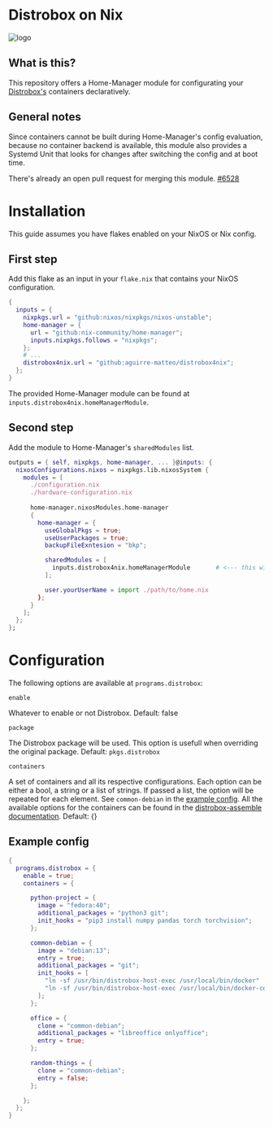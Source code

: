 # Distrobox on Nix

![logo](./logo.png)

## What is this?

This repository offers a Home-Manager module for configurating
your [Distrobox's](https://github.com/89luca89/distrobox) containers declaratively.

## General notes

Since containers cannot be built during Home-Manager's config evaluation,
because no container backend is available, this module also provides a
Systemd Unit that looks for changes after switching the config and at boot time.

There's already an open pull request for merging this module. [#6528](https://github.com/nix-community/home-manager/pull/6528)

# Installation

This guide assumes you have flakes enabled on your NixOS or Nix config.

## First step

Add this flake as an input in your `flake.nix` that contains your NixOS configuration.

```flake.nix 
{
  inputs = {
    nixpkgs.url = "github:nixos/nixpkgs/nixos-unstable";
    home-manager = {
      url = "github:nix-community/home-manager";
      inputs.nixpkgs.follows = "nixpkgs";
    };
    # ...
    distrobox4nix.url = "github:aguirre-matteo/distrobox4nix";
  };
}
```
The provided Home-Manager module can be found at `inputs.distrobox4nix.homeManagerModule`.

## Second step

Add the module to Home-Manager's `sharedModules` list.

```flake.nix
outputs = { self, nixpkgs, home-manager, ... }@inputs: {
  nixosConfigurations.nixos = nixpkgs.lib.nixosSystem {
    modules = [
      ./configuration.nix
      ./hardware-configuration.nix 
      
      home-manager.nixosModules.home-manager
      {
        home-manager = {
          useGlobalPkgs = true;
          useUserPackages = true;
          backupFileExntesion = "bkp";

          sharedModules = [
            inputs.distrobox4nix.homeManagerModule       # <--- this will enable the module
          ];

          user.yourUserName = import ./path/to/home.nix
        };
      }
    ]; 
  };
};
```

# Configuration

The following options are available at `programs.distrobox`:

`enable`

Whatever to enable or not Distrobox. Default: false

`package`

The Distrobox package will be used. This option is usefull when
overriding the original package. Default: `pkgs.distrobox`

`containers`

A set of containers and all its respective configurations. Each option can be either a
bool, a string or a list of strings. If passed a list, the option will be repeated for each
element. See `common-debian` in the [example config](#example-config). All the available options
for the containers can be found in the [distrobox-assemble documentation](https://github.com/89luca89/distrobox/blob/main/docs/usage/distrobox-assemble.md). Default: {} 

## Example config 

```home.nix
{
  programs.distrobox = {
    enable = true;
    containers = {

      python-project = {
        image = "fedora:40";
        additional_packages = "python3 git";
        init_hooks = "pip3 install numpy pandas torch torchvision";
      };

      common-debian = {
        image = "debian:13";
        entry = true;
        additional_packages = "git";
        init_hooks = [
          "ln -sf /usr/bin/distrobox-host-exec /usr/local/bin/docker"
          "ln -sf /usr/bin/distrobox-host-exec /usr/local/bin/docker-compose"
        ];
      };

      office = {
        clone = "common-debian";
        additional_packages = "libreoffice onlyoffice";
        entry = true;
      };

      random-things = {
        clone = "common-debian";
        entry = false;
      };

    };
  };
}
```


